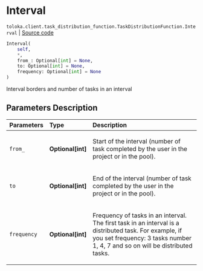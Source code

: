 # Interval
`toloka.client.task_distribution_function.TaskDistributionFunction.Interval` | [Source code](https://github.com/Toloka/toloka-kit/blob/v0.1.25/src/client/task_distribution_function.py#L36)

```python
Interval(
    self,
    *,
    from_: Optional[int] = None,
    to: Optional[int] = None,
    frequency: Optional[int] = None
)
```

Interval borders and number of tasks in an interval

## Parameters Description

| Parameters | Type | Description |
| :----------| :----| :-----------|
`from_`|**Optional\[int\]**|<p>Start of the interval (number of task completed by the user in the project or in the pool).</p>
`to`|**Optional\[int\]**|<p>End of the interval (number of task completed by the user in the project or in the pool).</p>
`frequency`|**Optional\[int\]**|<p>Frequency of tasks in an interval. The first task in an interval is a distributed task. For example, if you set frequency: 3 tasks number 1, 4, 7 and so on will be distributed tasks.</p>
